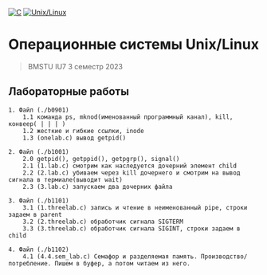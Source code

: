 [![C](https://img.shields.io/badge/C-2965f1)](https://en.wikipedia.org/wiki/C_(programming_language))
[![Unix/Linux](https://img.shields.io/badge/Unix/Linux-238c05)](https://en.wikipedia.org/wiki/Unix)


# Операционные системы Unix/Linux

> BMSTU IU7 3 семестр 2023

## Лабораторные работы 
```
1. Файл (./b0901)
    1.1 команда ps, mknod(именованный программный канал), kill, конвеер( | | | )
    1.2 жесткие и гибкие ссылки, inode
    1.3 (onelab.c) вывод getpid()

2. Файл (./b1001) 
    2.0 getpid(), getppid(), getpgrp(), signal()
    2.1 (1.lab.c) смотрим как наследуется дочерний элемент child
    2.2 (2.lab.c) убиваем через kill дочернего и смотрим на вывод сигнала в термиале(выводит wait)
    2.3 (3.lab.c) запускаем два дочерних файла

3. Файл (./b1101)
    3.1 (1.threelab.c) запись и чтение в неименованный pipe, строки задаем в parent
    3.2 (2.threelab.c) обработчик сигнала SIGTERM
    3.3 (3.threelab.c) обработчик сигнала SIGINT, строки задаем в child

4. Файл (./b1102)
    4.1 (4.4.sem_lab.c) Семафор и разделяемая память. Производство/потребление. Пишем в буфер, а потом читаем из него. 
```